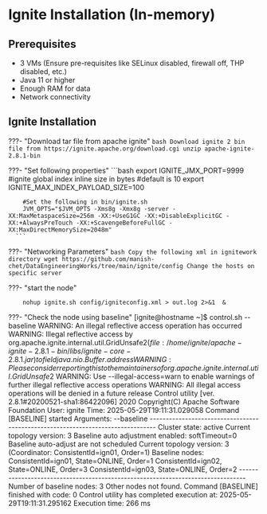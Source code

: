 # Ignite Installation (In-memory)

## Prerequisites

- 3 VMs (Ensure pre-requisites like SELinux disabled, firewall off, THP disabled, etc.)
- Java 11 or higher
- Enough RAM for data
- Network connectivity

## Ignite Installation

???-  "Download tar file from apache ignite"
    ```bash
    Download ignite 2 bin file from https://ignite.apache.org/download.cgi
    unzip apache-ignite-2.8.1-bin
    ```

???-  "Set following properties"
      ```bash
        export IGNITE_JMX_PORT=9999
        #ignite global index inline size in bytes
        #default is 10
        export IGNITE_MAX_INDEX_PAYLOAD_SIZE=100

        #Set the following in bin/ignite.sh
        JVM_OPTS="$JVM_OPTS -Xms8g -Xmx8g -server -XX:MaxMetaspaceSize=256m -XX:+UseG1GC -XX:+DisableExplicitGC -XX:+AlwaysPreTouch -XX:+ScavengeBeforeFullGC -XX:MaxDirectMemorySize=2048m"
      ```

???-  "Networking Parameters"
      ```bash
        Copy the following xml in ignitework directory
        wget https://github.com/manish-chet/DataEngineeringWorks/tree/main/ignite/config
        Change the hosts on specific server
      ```

???- "start the node"
        
        nohup ignite.sh config/igniteconfig.xml > out.log 2>&1  &
        

???- "Check the node using baseline"
        [ignite@hostname ~]$ control.sh --baseline
        WARNING: An illegal reflective access operation has occurred
        WARNING: Illegal reflective access by org.apache.ignite.internal.util.GridUnsafe$2 (file:/home/ignite/apache-ignite-2.8.1-bin/libs/ignite-core-2.8.1.jar) to field java.nio.Buffer.address
        WARNING: Please consider reporting this to the maintainers of org.apache.ignite.internal.util.GridUnsafe$2
        WARNING: Use --illegal-access=warn to enable warnings of further illegal reflective access operations
        WARNING: All illegal access operations will be denied in a future release
        Control utility [ver. 2.8.1#20200521-sha1:86422096]
        2020 Copyright(C) Apache Software Foundation
        User: ignite
        Time: 2025-05-29T19:11:31.029058
        Command [BASELINE] started
        Arguments: --baseline
        --------------------------------------------------------------------------------
        Cluster state: active
        Current topology version: 3
        Baseline auto adjustment enabled: softTimeout=0
        Baseline auto-adjust are not scheduled
        Current topology version: 3 (Coordinator: ConsistentId=ign01, Order=1)
        Baseline nodes:
        ConsistentId=ign01, State=ONLINE, Order=1
        ConsistentId=ign02, State=ONLINE, Order=3
        ConsistentId=ign03, State=ONLINE, Order=2
        --------------------------------------------------------------------------------
        Number of baseline nodes: 3
        Other nodes not found.
        Command [BASELINE] finished with code: 0
        Control utility has completed execution at: 2025-05-29T19:11:31.295162
        Execution time: 266 ms
